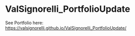 # ValSignorelli_PortfolioUpdate

See Portfolio here: https://valsignorelli.github.io/ValSignorelli_PortfolioUpdate/
